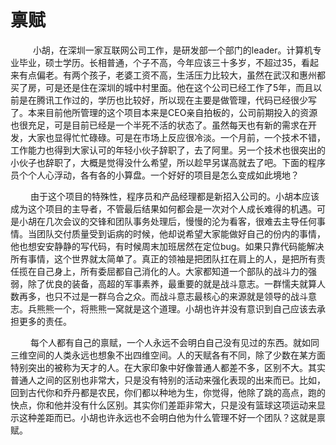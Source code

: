# 禀赋

&emsp; &emsp; 小胡，在深圳一家互联网公司工作，是研发部一个部门的leader。计算机专业毕业，硕士学历。长相普通，个子不高，今年应该三十多岁，不超过35，看起来有点偏老。有两个孩子，老婆工资不高，生活压力比较大，虽然在武汉和惠州都买了房，可是还是住在深圳的城中村里面。他在这个公司已经工作了5年，而且以前是在腾讯工作过的，学历也比较好，所以现在主要是做管理，代码已经很少写了。本来目前他所管理的这个项目本来是CEO亲自拍板的，公司前期投入的资源也很充足，可是目前已经是一个半死不活的状态了。虽然每天也有新的需求在开发，大家也显得忙忙碌碌。可是在市场上反应很冷淡。一个月前，一个技术不错，工作能力也得到大家认可的年轻小伙子辞职了，去了阿里。另一个技术也很突出的小伙子也辞职了，大概是觉得没什么希望，所以趁早另谋高就去了吧。下面的程序员个个人心浮动，各有各的小算盘。一个好好的项目是怎么变成如此境地？

&emsp;&emsp; 由于这个项目的特殊性，程序员和产品经理都是新招入公司的。小胡本应该成为这个项目的主导者，不管最后结果如何都会是一次对个人成长难得的机遇。可是小胡在几次会议的交锋和团队事务处理后，慢慢的沦为看客，很难去主导任何事情。当团队交付质量受到诟病的时候，他却说希望大家能做好自己的份内的事情，他也想安安静静的写代码，有时候周末加班居然在定位bug。如果只靠代码能解决所有事情，这个世界就太简单了。真正的领袖是把团队扛在肩上的人，是把所有责任揽在自己身上，所有委屈都自己消化的人。大家都知道一个部队的战斗力的强弱，除了优良的装备，高超的军事素养，最重要的就是战斗意志。一群懦夫就算人数再多，也只不过是一群乌合之众。而战斗意志最核心的来源就是领导的战斗意志。兵熊熊一个，将熊熊一窝就是这个道理。小胡也许并没有意识到自己应该去承担更多的责任。

&emsp;&emsp; 每个人都有自己的禀赋，一个人永远不会明白自己没有见过的东西。就如同三维空间的人类永远也想象不出四维空间。人的天赋各有不同，除了少数在某方面特别突出的被称为天才的人。在大家印象中好像普通人都差不多，区别不大。其实普通人之间的区别也非常大，只是没有特别的活动来强化表现的出来而已。比如，回到古代你和乔丹都是农民，你们都以种地为生，你觉得，他除了跳的高点，跑的快点，你和他并没有什么区别。其实你们差距非常大，只是没有篮球这项运动来显示这种差距而已。小胡也许永远也不会明白他为什么管理不好一个团队？这就是禀赋。